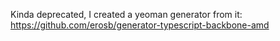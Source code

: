 Kinda deprecated, I created a yeoman generator from it: https://github.com/erosb/generator-typescript-backbone-amd
